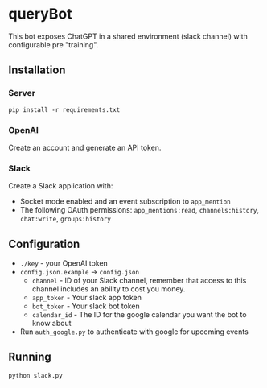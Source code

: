 # queryBot

This bot exposes ChatGPT in a shared environment (slack channel) with configurable pre "training".

## Installation

### Server

`pip install -r requirements.txt`

### OpenAI

Create an account and generate an API token.

### Slack

Create a Slack application with:

* Socket mode enabled and an event subscription to `app_mention`
* The following OAuth permissions: `app_mentions:read`, `channels:history`, `chat:write`, `groups:history`

## Configuration

* `./key` - your OpenAI token
* `config.json.example` -> `config.json`
  * `channel` - ID of your Slack channel, remember that access to this channel includes an ability to cost you money. 
   * `app_token` - Your slack app token 
   * `bot_token` - Your slack bot token
   * `calendar_id` - The ID for the google calendar you want the bot to know about
* Run `auth_google.py` to authenticate with google for upcoming events
## Running

`python slack.py`